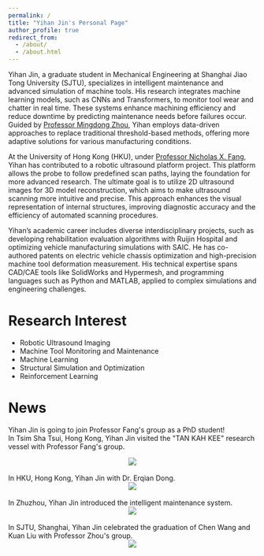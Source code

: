 ```yaml
---
permalink: /
title: "Yihan Jin's Personal Page"
author_profile: true
redirect_from: 
  - /about/
  - /about.html
---
```


Yihan Jin, a graduate student in Mechanical Engineering at Shanghai Jiao Tong University (SJTU), specializes in intelligent maintenance and advanced simulation of machine tools. His research integrates machine learning models, such as CNNs and Transformers, to monitor tool wear and chatter in real time. These systems enhance machining efficiency and reduce downtime by predicting maintenance needs before failures occur. Guided by [Professor Mingdong Zhou](https://me.sjtu.edu.cn/teacher_directory1/zhoumingdong.html), Yihan employs data-driven approaches to replace traditional threshold-based methods, offering more adaptive solutions for various manufacturing conditions.

At the University of Hong Kong (HKU), under [Professor Nicholas X. Fang](https://www.mech.hku.hk/academic-staff/fang-x), Yihan has contributed to a robotic ultrasound platform project. This platform allows the probe to follow predefined scan paths, laying the foundation for more advanced research. The ultimate goal is to utilize 2D ultrasound images for 3D model reconstruction, which aims to make ultrasound scanning more intuitive and precise. This approach enhances the visual representation of internal structures, improving diagnostic accuracy and the efficiency of automated scanning procedures.

Yihan’s academic career includes diverse interdisciplinary projects, such as developing rehabilitation evaluation algorithms with Ruijin Hospital and optimizing vehicle manufacturing simulations with SAIC. He has co-authored patents on electric vehicle chassis optimization and high-precision machine tool deformation measurement. His technical expertise spans CAD/CAE tools like SolidWorks and Hypermesh, and programming languages such as Python and MATLAB, applied to complex simulations and engineering challenges.
<br/>

Research Interest
======
* Robotic Ultrasound Imaging
* Machine Tool Monitoring and Maintenance
* Machine Learning
* Structural Simulation and Optimization
* Reinforcement Learning

News
======
Yihan Jin is going to join Professor Fang's group as a PhD student!
<br/>
In Tsim Sha Tsui, Hong Kong, Yihan Jin visited the "TAN KAH KEE" research vessel with Professor Fang's group.
<center><img src="https://jinyihan1001.github.io/jinyihan.github.io/images/hezhao1.jpg" width = "" height = ""></center>
<br/>
In HKU, Hong Kong, Yihan Jin with Dr. Erqian Dong.
<center><img src="https://jinyihan1001.github.io/jinyihan.github.io/images/hezhao2.jpg" width = "" height = ""></center>
<br/>
In Zhuzhou, Yihan Jin introduced the intelligent maintenance system.
<center><img src="https://jinyihan1001.github.io/jinyihan.github.io/images/hezhao3.jpg" width = "" height = ""></center>
<br/>
In SJTU, Shanghai, Yihan Jin celebrated the graduation of Chen Wang and Kuan Liu with Professor Zhou's group.
<center><img src="https://jinyihan1001.github.io/jinyihan.github.io/images/hezhao4.jpg" width = "" height = ""></center>
